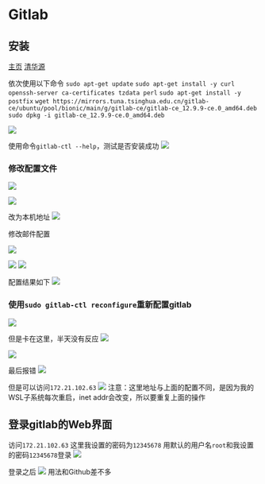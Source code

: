 # Gitlab 

## 安装

[主页](https://gitlab.com/)
[清华源](https://mirrors.tuna.tsinghua.edu.cn/gitlab-ce/ubuntu/pool/bionic/main/g/gitlab-ce/)

依次使用以下命令
```sudo apt-get update```
```sudo apt-get install -y curl openssh-server ca-certificates tzdata perl```
```sudo apt-get install -y postfix```
```wget https://mirrors.tuna.tsinghua.edu.cn/gitlab-ce/ubuntu/pool/bionic/main/g/gitlab-ce/gitlab-ce_12.9.9-ce.0_amd64.deb```
```sudo dpkg -i gitlab-ce_12.9.9-ce.0_amd64.deb```

![](2023-01-02-00-23-49.png)

使用命令```gitlab-ctl --help```，测试是否安装成功
![](2023-01-01-22-08-16.png)

### 修改配置文件

![](2023-01-01-21-44-02.png)

![](2023-01-01-21-41-16.png)

改为本机地址
![](2023-01-01-21-42-41.png)

修改邮件配置

![](2023-01-01-22-13-22.png)

![](2023-01-01-22-15-26.png)
![](2023-01-01-22-16-57.png)

配置结果如下
![](2023-01-01-22-21-32.png)

### 使用```sudo gitlab-ctl reconfigure```重新配置gitlab

![](2023-01-02-00-30-16.png)

但是卡在这里，半天没有反应
![](2023-01-02-00-33-53.png)

![](2023-01-02-00-37-52.png)

最后报错
![](2023-01-02-00-41-55.png)

但是可以访问```172.21.102.63```
![](2023-01-02-00-44-08.png)
注意：这里地址与上面的配置不同，是因为我的WSL子系统每次重启，inet addr会改变，所以要重复上面的操作

## 登录gitlab的Web界面

访问```172.21.102.63```
这里我设置的密码为```12345678```
用默认的用户名```root```和我设置的密码```12345678```登录
![](2023-01-02-00-54-23.png)

登录之后
![](2023-01-02-00-56-35.png)
用法和Github差不多
